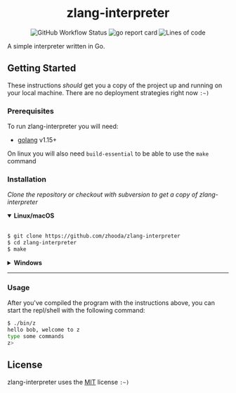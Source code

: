 <h1 align="center">zlang-interpreter</h1>
<p align="center">
<img alt="GitHub Workflow Status" src="https://img.shields.io/github/workflow/status/zhooda/zlang-interpreter/Go">
<img alt="go report card" src="https://goreportcard.com/badge/github.com/zhooda/zlang-interpreter">
<img alt="Lines of code" src="https://img.shields.io/tokei/lines/github/zhooda/zlang-interpreter">
</p>

<div style="margin-bottom: 2%"></div>

A simple interpreter written in Go. 

<div style="margin-bottom: 2%"></div>

## Getting Started

These instructions *should* get you a copy of the project up and running
on your local machine. There are no deployment strategies right now `:~)`

### Prerequisites

To run zlang-interpreter you will need:

- [golang](https://golang.org/) v1.15+

On linux you will also need `build-essential` to be able to use the `make` command

### Installation

_Clone the repository or checkout with subversion to get a copy of zlang-interpreter_

<details open>
<summary><b>Linux/macOS</b></summary>
<br>

```bash
$ git clone https://github.com/zhooda/zlang-interpreter
$ cd zlang-interpreter
$ make
```
</details>

<details>
<summary><b>Windows</b></summary>
<br>

```powershell
PS> git clone https://github.com/zhooda/zlang-interpreter
PS> cd .\zlang-interpreter
PS> go build -v -o .\bin\z.exe main.go
```

When running abc2 on windows using the commands outlined below, replace `./bin/z` with `.\bin\z.exe` and you'll be good to go :)

</details>

---

### Usage

After you've compiled the program with the instructions above, you can start the repl/shell with the following command:

```bash
$ ./bin/z
hello bob, welcome to z
type some commands
z>
```

## License
zlang-interpreter uses the [MIT](https://choosealicense.com/licenses/mit/) license `:~)`
